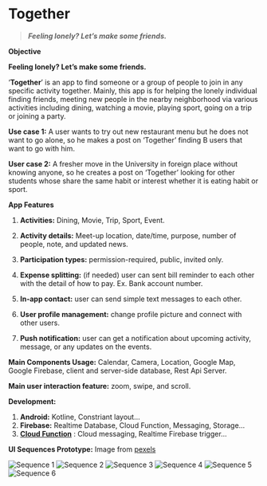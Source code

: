 # Together 
> ***Feeling lonely? Let’s make some friends.***

****Objective****

****Feeling lonely? Let’s make some friends.****

‘**Together**’ is an app to find someone or a group of people to join in any specific activity together. Mainly, this app is for helping the lonely individual finding friends, meeting new people in the nearby neighborhood via various activities including dining, watching a movie, playing sport, going on a trip or joining a party.

**Use case 1:**  A user wants to try out new restaurant menu but he does not want to go alone, so he makes a post on ‘Together’ finding B users that want to go with him.

**User case 2:**  A fresher move in the University in foreign place without knowing anyone, so he creates a post on ‘Together’ looking for other students whose share the same habit or interest whether it is eating habit or sport.

  

**App Features**

1. **Activities:** Dining, Movie, Trip, Sport, Event.

2. **Activity details:** Meet-up location, date/time, purpose, number of people, note, and updated news.

3. **Participation types:** permission-required, public, invited only.

4. **Expense splitting:** (if needed) user can sent bill reminder to each other with the detail of how to pay. Ex. Bank account number.

5. **In-app contact:** user can send simple text messages to each other.

6. **User profile management:** change profile picture and connect with other users.
7. **Push notification:** user can get a notification about upcoming activity, message, or any updates on the events.

**Main Components Usage:** Calendar, Camera, Location, Google Map, Google Firebase, client and server-side database, Rest Api Server.

**Main user interaction feature:** zoom, swipe, and scroll.


**Development:**
1. **Android:** Kotline, Constriant layout...
2. **Firebase:** Realtime Database, Cloud Function, Messaging, Storage...
3. **[Cloud Function](https://github.com/sronglongchhem/CloudFunction-Together)**  : Cloud messaging, Realtime Firebase trigger...

**UI Sequences Prototype:** Image from [pexels](https://www.pexels.com)

![Sequence 1](https://github.com/sronglongchhem/Together/blob/master/documents/1.png)
![Sequence 2](https://github.com/sronglongchhem/Together/blob/master/documents/2.png)
![Sequence 3](https://github.com/sronglongchhem/Together/blob/master/documents/3.png)
![Sequence 4](https://github.com/sronglongchhem/Together/blob/master/documents/4.png)
![Sequence 5](https://github.com/sronglongchhem/Together/blob/master/documents/5.png)
![Sequence 6](https://github.com/sronglongchhem/Together/blob/master/documents/6.png)
